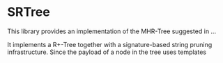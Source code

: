 # SRTree

This library provides an implementation of the MHR-Tree suggested in ...

It implements a R+-Tree together with a signature-based string pruning infrastructure.
Since the payload of a node in the tree uses templates 
